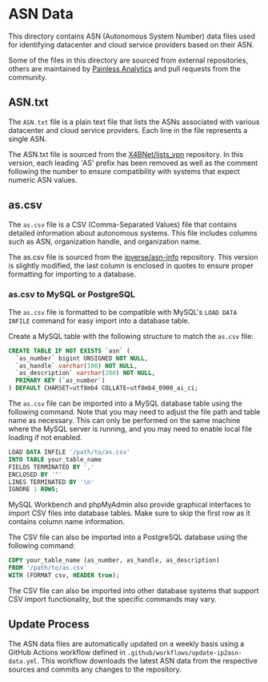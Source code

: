 # ASN Data
This directory contains ASN (Autonomous System Number) data files used for identifying datacenter and cloud service providers based on their ASN.

Some of the files in this directory are sourced from external repositories, others are maintained by [Painless Analytics](https://www.painlessanalytics.com) and pull requests from the community.

## ASN.txt
The `ASN.txt` file is a plain text file that lists the ASNs associated with various datacenter and cloud service providers. Each line in the file represents a single ASN.

The ASN.txt file is sourced from the [X4BNet/lists_vpn](https://github.com/X4BNet/lists_vpn) repository. In this version, each leading 'AS' prefix has been removed as well as the comment following the number to ensure compatibility with systems that expect numeric ASN values.

## as.csv
The `as.csv` file is a CSV (Comma-Separated Values) file that contains detailed information about autonomous systems. This file includes columns such as ASN, organization handle, and organization name.

The as.csv file is sourced from the [ipverse/asn-info](https://github.com/ipverse/asn-info) repository. This version is slightly modified, the last column is enclosed in quotes to ensure proper formatting for importing to a database.

### as.csv to MySQL or PostgreSQL
The `as.csv` file is formatted to be compatible with MySQL's `LOAD DATA INFILE` command for easy import into a database table.

Create a MySQL table with the following structure to match the `as.csv` file:

```sql
CREATE TABLE IF NOT EXISTS `asn` (
  `as_number` bigint UNSIGNED NOT NULL,
  `as_handle` varchar(100) NOT NULL,
  `as_description` varchar(200) NOT NULL,
  PRIMARY KEY (`as_number`)
) DEFAULT CHARSET=utf8mb4 COLLATE=utf8mb4_0900_ai_ci;
```

The `as.csv` file can be imported into a MySQL database table using the following command. Note that you may need to adjust the file path and table name as necessary. This can only be performed on the same machine where the MySQL server is running, and you may need to enable local file loading if not enabled.

```sql
LOAD DATA INFILE '/path/to/as.csv'
INTO TABLE your_table_name
FIELDS TERMINATED BY ','
ENCLOSED BY '"'
LINES TERMINATED BY '\n'
IGNORE 1 ROWS;
```

MySQL Workbench and phpMyAdmin also provide graphical interfaces to import CSV files into database tables. Make sure to skip the first row as it contains column name information.

The CSV file can also be imported into a PostgreSQL database using the following command:

```sql
COPY your_table_name (as_number, as_handle, as_description)
FROM '/path/to/as.csv'
WITH (FORMAT csv, HEADER true);
```

The CSV file can also be imported into other database systems that support CSV import functionality, but the specific commands may vary.

## Update Process
The ASN data files are automatically updated on a weekly basis using a GitHub Actions workflow defined in `.github/workflows/update-ip2asn-data.yml`. This workflow downloads the latest ASN data from the respective sources and commits any changes to the repository.
